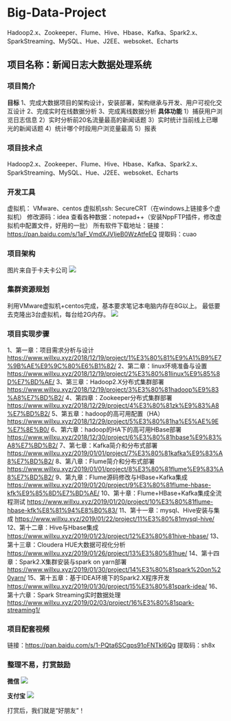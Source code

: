 ﻿# Big-Data-Project
Hadoop2.x、Zookeeper、Flume、Hive、Hbase、Kafka、Spark2.x、SparkStreaming、MySQL、Hue、J2EE、websoket、Echarts

## 项目名称：新闻日志大数据处理系统

### 项目简介
**目标**
1、完成大数据项目的架构设计，安装部署，架构继承与开发、用户可视化交互设计
2、完成实时在线数据分析
3、完成离线数据分析
**具体功能**
1）捕获用户浏览日志信息
2）实时分析前20名流量最高的新闻话题
3）实时统计当前线上已曝光的新闻话题
4）统计哪个时段用户浏览量最高
5）报表

### 项目技术点
Hadoop2.x、Zookeeper、Flume、Hive、Hbase、Kafka、Spark2.x、SparkStreaming、MySQL、Hue、J2EE、websoket、Echarts

### 开发工具

虚拟机：  VMware、centos
虚拟机ssh:  SecureCRT（在windows上链接多个虚拟机）
修改源码：idea
查看各种数据：notepad++（安装NppFTP插件，修改虚拟机中配置文件，好用的一批）
所有软件下载地址：链接：https://pan.baidu.com/s/1aF_VmdXJVIjeB0WzAtfeEQ 
提取码：cuao 

### 项目架构
图片来自于卡夫卡公司
![](http://ww1.sinaimg.cn/large/005BOtkIly1fyccyao7f3j30op0ee10a.jpg)

### 集群资源规划

利用VMware虚拟机+centos完成，基本要求笔记本电脑内存在8G以上。
最低要去克隆出3台虚拟机，每台给2G内存。
![](http://ww1.sinaimg.cn/large/005BOtkIly1fycdbmkr58j30m20ckq81.jpg)

### 项目实现步骤
1、第一章：项目需求分析与设计
https://www.willxu.xyz/2018/12/19/project/1%E3%80%81%E9%A1%B9%E7%9B%AE%E9%9C%80%E6%B1%82/
2、第二章：linux环境准备与设置
https://www.willxu.xyz/2018/12/19/project/2%E3%80%81linux%E9%85%8D%E7%BD%AE/
3、第三章：Hadoop2.X分布式集群部署
https://www.willxu.xyz/2018/12/19/project/3%E3%80%81hadoop%E9%83%A8%E7%BD%B2/
4、第四章：Zookeeper分布式集群部署
https://www.willxu.xyz/2018/12/29/project/4%E3%80%81zk%E9%83%A8%E7%BD%B2/
5、第五章：hadoop的高可用配置（HA）
https://www.willxu.xyz/2018/12/29/project/5%E3%80%81ha%E5%AE%9E%E7%8E%B0/
6、第六章：hadoop的HA下的高可用HBase部署
https://www.willxu.xyz/2018/12/30/project/6%E3%80%81hbase%E9%83%A8%E7%BD%B2/
7、第七章：Kafka简介和分布式部署
https://www.willxu.xyz/2019/01/01/project/7%E3%80%81kafka%E9%83%A8%E7%BD%B2/
8、第八章：Flume简介和分布式部署
https://www.willxu.xyz/2019/01/01/project/8%E3%80%81flume%E9%83%A8%E7%BD%B2/
9、第九章：Flume源码修改与HBase+Kafka集成
https://www.willxu.xyz/2019/01/20/project/9%E3%80%81flume-hbase-kfk%E9%85%8D%E7%BD%AE/
10、第十章：Flume+HBase+Kafka集成全流程测试
https://www.willxu.xyz/2019/01/20/project/10%E3%80%81flume-hbase-kfk%E8%81%94%E8%B0%83/
11、第十一章：mysql、Hive安装与集成
https://www.willxu.xyz/2019/01/22/project/11%E3%80%81mysql-hive/
12、第十二章：Hive与Hbase集成
https://www.willxu.xyz/2019/01/23/project/12%E3%80%81hive-hbase/
13、第十三章：Cloudera HUE大数据可视化分析
https://www.willxu.xyz/2019/01/26/project/13%E3%80%81hue/
14、第十四章：Spark2.X集群安装与spark on yarn部署
https://www.willxu.xyz/2019/01/30/project/14%E3%80%81spark%20on%20yarn/
15、第十五章：基于IDEA环境下的Spark2.X程序开发
https://www.willxu.xyz/2019/01/30/project/15%E3%80%81spark-idea/
16、第十六章：Spark Streaming实时数据处理
https://www.willxu.xyz/2019/02/03/project/16%E3%80%81spark-streaming1/

### 项目配套视频

链接：https://pan.baidu.com/s/1-PQta6SCgps91oFNTkl6Qg 
提取码：sh8x 

### 整理不易，打赏鼓励
**微信**
![](http://ww1.sinaimg.cn/large/005BOtkIly1fztcsqtmu4j30360353yh.jpg)         

**支付宝**
![](http://ww1.sinaimg.cn/large/005BOtkIly1fztct24iuqj302z02yglk.jpg)

打赏后，我们就是“好朋友”！